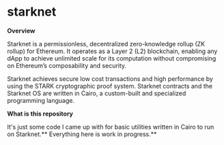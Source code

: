 # starknet

**Overview**

Starknet is a permissionless, decentralized zero-knowledge rollup (ZK rollup) for Ethereum. It operates as a Layer 2 (L2) blockchain, enabling any dApp to achieve unlimited scale for its computation without compromising on Ethereum’s composability and security.

Starknet achieves secure low cost transactions and high performance by using the STARK cryptographic proof system. Starknet contracts and the Starknet OS are written in Cairo, a custom-built and specialized programming language.

**What is this repository**

It's just some code I came up with for basic utilities written in Cairo to run on Starknet.** Everything here is work in progress.**
